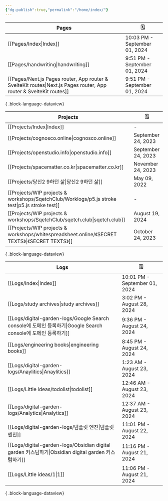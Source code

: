 ```yaml
---
{"dg-publish":true,"permalink":"/home/index/"}
---
```


| Pages                                                                                                                 | 🗓️                           |
| --------------------------------------------------------------------------------------------------------------------- | ----------------------------- |
| [[Pages/Index\|Index]]                                                                                             | 10:03 PM - September 01, 2024 |
| [[Pages/handwriting\|handwriting]]                                                                                 | 9:51 PM - September 01, 2024  |
| [[Pages/Next.js Pages router, App router & SvelteKit routes\|Next.js Pages router, App router & SvelteKit routes]] | 9:51 PM - September 01, 2024  |

{ .block-language-dataview}



| Projects                                                                                          | 🗓️                |
| ------------------------------------------------------------------------------------------------- | ------------------ |
| [[Projects/Index\|Index]]                                                                      | \-                 |
| [[Projects/cognosco.online\|cognosco.online]]                                                  | September 24, 2023 |
| [[Projects/openstudio.info\|openstudio.info]]                                                  | September 24, 2023 |
| [[Projects/spacematter.co.kr\|spacematter.co.kr]]                                              | November 24, 2023  |
| [[Projects/당신2 9하던 삶\|당신2 9하던 삶]]                                                              | May 09, 2022       |
| [[Projects/WIP projects & workshops/SqetchClub/Worklogs/p5.js stroke test\|p5.js stroke test]] | \-                 |
| [[Projects/WIP projects & workshops/SqetchClub/sqetch.club\|sqetch.club]]                      | August 19, 2024    |
| [[Projects/WIP projects & workshops/whitespreadsheet.online/《SECRET TEXTS》\|《SECRET TEXTS》]]   | October 24, 2023   |

{ .block-language-dataview}

| Logs                                                                                             | 🗓️                           |
| ------------------------------------------------------------------------------------------------ | ----------------------------- |
| [[Logs/Index\|Index]]                                                                         | 10:01 PM - September 01, 2024 |
| [[Logs/study archives\|study archives]]                                                       | 3:02 PM - August 28, 2024     |
| [[Logs/digital-garden-logs/Google Search console에 도메인 등록하기\|Google Search console에 도메인 등록하기]] | 9:36 PM - August 24, 2024     |
| [[Logs/engineering books\|engineering books]]                                                 | 8:45 PM - August 24, 2024     |
| [[Logs/digital-garden-logs/Anaylitics\|Anaylitics]]                                           | 1:23 AM - August 23, 2024     |
| [[Logs/Little ideas/todolist\|todolist]]                                                      | 12:46 AM - August 23, 2024    |
| [[Logs/digital-garden-logs/Analytics\|Analytics]]                                             | 12:37 AM - August 23, 2024    |
| [[Logs/digital-garden-logs/템플릿 엔진\|템플릿 엔진]]                                                   | 11:01 PM - August 22, 2024    |
| [[Logs/digital-garden-logs/Obsidian digital garden 커스텀하기\|Obsidian digital garden 커스텀하기]]     | 11:16 PM - August 21, 2024    |
| [[Logs/Little ideas/1\|1]]                                                                    | 11:06 PM - August 21, 2024    |

{ .block-language-dataview}
